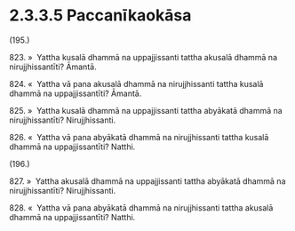 

# 2.3.3.5 Paccanīkaokāsa





(195.)

823\. »  Yattha kusalā dhammā na uppajjissanti tattha akusalā dhammā na nirujjhissantīti? Āmantā.

824\. «  Yattha vā pana akusalā dhammā na nirujjhissanti tattha kusalā dhammā na uppajjissantīti? Āmantā.

825\. »  Yattha kusalā dhammā na uppajjissanti tattha abyākatā dhammā na nirujjhissantīti? Nirujjhissanti.

826\. «  Yattha vā pana abyākatā dhammā na nirujjhissanti tattha kusalā dhammā na uppajjissantīti? Natthi.

(196.)

827\. »  Yattha akusalā dhammā na uppajjissanti tattha abyākatā dhammā na nirujjhissantīti? Nirujjhissanti.

828\. «  Yattha vā pana abyākatā dhammā na nirujjhissanti tattha akusalā dhammā na uppajjissantīti? Natthi.



